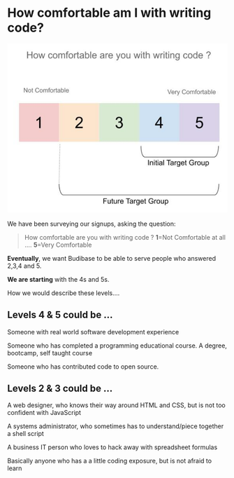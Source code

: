 # How comfortable am I with writing code?

![required skill level](../../.gitbook/assets/skill-level%20%281%29.jpg)

We have been surveying our signups, asking the question:

> How comfortable are you with writing code ? **1**=Not Comfortable at all .... **5**=Very Comfortable

**Eventually**, we want Budibase to be able to serve people who answered 2,3,4 and 5.

**We are starting** with the 4s and 5s.

How we would describe these levels....

## Levels 4 & 5 could be ...

Someone with real world software development experience

Someone who has completed a programming educational course. A degree, bootcamp, self taught course

Someone who has contributed code to open source.

## Levels 2 & 3 could be ...

A web designer, who knows their way around HTML and CSS, but is not too confident with JavaScript

A systems administrator, who sometimes has to understand/piece together a shell script

A business IT person who loves to hack away with spreadsheet formulas

Basically anyone who has a a little coding exposure, but is not afraid to learn


